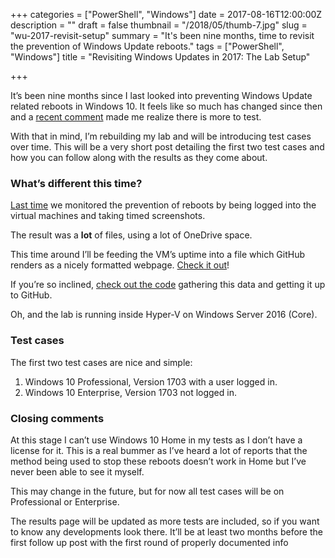 +++
categories = ["PowerShell", "Windows"]
date = 2017-08-16T12:00:00Z
description = ""
draft = false
thumbnail = "/2018/05/thumb-7.jpg"
slug = "wu-2017-revisit-setup"
summary = "It's been nine months, time to revisit the prevention of Windows Update reboots."
tags = ["PowerShell", "Windows"]
title = "Revisiting Windows Updates in 2017: The Lab Setup"

+++


It’s been nine months since I last looked into preventing Windows Update related reboots in Windows 10. It feels like so much has changed since then and a [recent comment](http://disq.us/p/1kfm9ch) made me realize there is more to test.

With that in mind, I’m rebuilding my lab and will be introducing test cases over time. This will be a very short post detailing the first two test cases and how you can follow along with the results as they come about.

### What’s different this time?

[Last time](https://king.geek.nz/2016/10/18/wu-windows-1607/) we monitored the prevention of reboots by being logged into the virtual machines and taking timed screenshots.

The result was a **lot** of files, using a lot of OneDrive space.

This time around I’ll be feeding the VM’s uptime into a file which GitHub renders as a nicely formatted webpage. [Check it out](https://king.geek.nz/WindowsUpdateUptime/)!

If you’re so inclined, [check out the code](https://github.com/Windos/WindowsUpdateUptime/blob/master/ReportUptime.ps1) gathering this data and getting it up to GitHub.

Oh, and the lab is running inside Hyper-V on Windows Server 2016 (Core).

### Test cases

The first two test cases are nice and simple:

1.  Windows 10 Professional, Version 1703 with a user logged in.
2.  Windows 10 Enterprise, Version 1703 not logged in.

### Closing comments

At this stage I can’t use Windows 10 Home in my tests as I don’t have a license for it. This is a real bummer as I’ve heard a lot of reports that the method being used to stop these reboots doesn’t work in Home but I’ve never been able to see it myself.

This may change in the future, but for now all test cases will be on Professional or Enterprise.

The results page will be updated as more tests are included, so if you want to know any developments look there. It’ll be at least two months before the first follow up post with the first round of properly documented info



